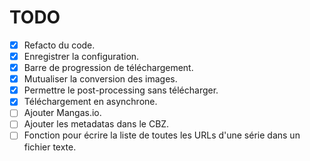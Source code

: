 # TODO

- [x] Refacto du code.
- [x] Enregistrer la configuration.  
- [x] Barre de progression de téléchargement.
- [x] Mutualiser la conversion des images.
- [x] Permettre le post-processing sans télécharger.
- [x] Téléchargement en asynchrone.
- [ ] Ajouter Mangas.io.
- [ ] Ajouter les metadatas dans le CBZ.
- [ ] Fonction pour écrire la liste de toutes les URLs d'une série dans un fichier texte.

